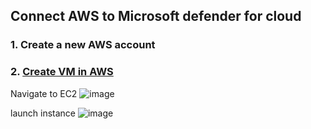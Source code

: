## Connect AWS to Microsoft defender for cloud

### 1. Create a new AWS account

### 2. [Create VM in AWS](https://www.youtube.com/watch?v=AxsFAuBnQWE)
Navigate to EC2
![image](https://user-images.githubusercontent.com/96930989/222940188-39e7d9f4-e5d8-470b-b909-a172e84cb5f1.png)

launch instance
![image](https://user-images.githubusercontent.com/96930989/222940204-e2f9251b-2f33-4685-8d4e-bf172a1416b0.png)
